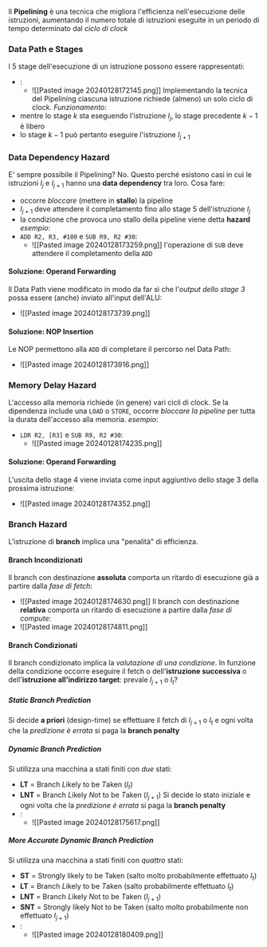Il **Pipelining** è una tecnica che migliora l'efficienza nell'esecuzione delle istruzioni, aumentando il numero totale di istruzioni eseguite in un periodo di tempo determinato dal *ciclo di clock*
### Data Path e Stages
I 5 stage dell'esecuzione di un istruzione possono essere rappresentati:
- :
	- ![[Pasted image 20240128172145.png]]
Implementando la tecnica del Pipelining ciascuna istruzione richiede (almeno) un solo ciclo di clock.
*Funzionamento*:
- mentre lo stage $k$ sta eseguendo l'istruzione $I_j$, lo stage precedente $k - 1$ è libero
- lo stage $k - 1$ può pertanto eseguire l'istruzione $I_{j + 1}$
### Data Dependency Hazard
E' sempre possibile il Pipelining? No.
Questo perché esistono casi in cui le istruzioni $I_j$ e $I_{j + 1}$ hanno una **data dependency** tra loro.
Cosa fare:
- occorre *bloccare* (mettere in **stallo**) la pipeline
- $I_{j+1}$ deve attendere il completamento fino allo stage 5 dell'istruzione $I_j$
- la condizione che provoca uno stallo della pipeline viene detta **hazard**
*esempio*:
- `ADD R2, R3, #100` e `SUB R9, R2 #30`: 
	- ![[Pasted image 20240128173259.png]]
		 l'operazione di `SUB` deve attendere il completamento della `ADD`
#### Soluzione: Operand Forwarding
Il Data Path viene modificato in modo da far sì che l'*output dello stage 3* possa essere (anche) inviato all'input dell'ALU:
- ![[Pasted image 20240128173739.png]]
#### Soluzione: NOP Insertion
Le NOP permettono alla `ADD` di completare il percorso nel Data Path:
- ![[Pasted image 20240128173916.png]]
### Memory Delay Hazard
L'accesso alla memoria richiede (in genere) vari cicli di clock. Se la dipendenza include una `LOAD` o `STORE`, occorre *bloccare la pipeline* per tutta la durata dell'accesso alla memoria.
*esempio*:
- `LDR R2, [R3]` e `SUB R9, R2 #30`:
	- ![[Pasted image 20240128174235.png]]
#### Soluzione: Operand Forwarding
L'uscita dello stage 4 viene inviata come input aggiuntivo dello stage 3 della prossima istruzione:
- ![[Pasted image 20240128174352.png]]
### Branch Hazard
L'istruzione di **branch** implica una "penalità" di efficienza. 
#### Branch Incondizionati
Il branch con destinazione **assoluta** comporta un ritardo di esecuzione già a partire dalla *fase di fetch*:
- ![[Pasted image 20240128174630.png]]
Il branch con destinazione **relativa** comporta un ritardo di esecuzione a partire dalla *fase di compute*:
- ![[Pasted image 20240128174811.png]]
#### Branch Condizionati
Il branch condizionato implica la *valutazione di una condizione*.
In funzione della condizione occorre eseguire il fetch o dell'**istruzione successiva** o dell'**istruzione all'indirizzo target**: prevale $I_{j+1}$ o $I_t$?
##### Static Branch Prediction
Si decide **a priori** (design-time) se effettuare il fetch di $I_{j+1}$ o $I_t$ e ogni volta che la *predizione è errata* si paga la **branch penalty**
##### Dynamic Branch Prediction
Si utilizza una macchina a stati finiti con *due* stati:
- **LT** = Branch *L*ikely to be *T*aken ($I_t$)
- **LNT** = Branch *L*ikely *N*ot to be *T*aken ($I_{j+1}$)
Si decide lo stato iniziale e ogni volta che la *predizione è errata* si paga la **branch penalty**
- :
	- ![[Pasted image 20240128175617.png]]
##### More Accurate Dynamic Branch Prediction
Si utilizza una macchina a stati finiti con *quattro* stati:
- **ST** = Strongly likely to be Taken (salto molto probabilmente effettuato $I_t$)
- **LT** = Branch *L*ikely to be *T*aken (salto probabilmente effettuato $I_t$)
- **LNT** = Branch *L*ikely *N*ot to be *T*aken ($I_{j+1}$)
- **SNT** = Strongly likely Not to be Taken (salto molto probabilmente non effettuato $I_{j+1}$)
- :
	- ![[Pasted image 20240128180409.png]]
